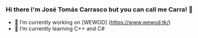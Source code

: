 ### Hi there I'm José Tomás Carrasco but you can call me Carra! 👋

- 🔭 I’m currently working on [WEWOD] (https://www.wewod.tk/)
- 🌱 I’m currently learning C++ and C#
